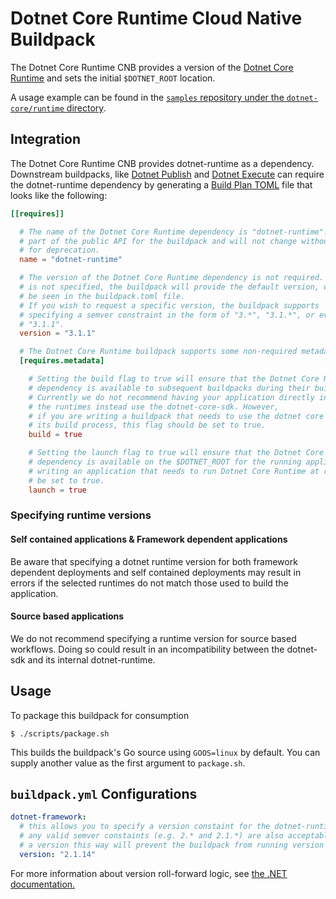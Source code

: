 # Dotnet Core Runtime Cloud Native Buildpack

The Dotnet Core Runtime CNB provides a version of the [Dotnet Core
Runtime](https://github.com/dotnet/runtime) and sets the initial `$DOTNET_ROOT`
location.

A usage example can be found in the
[`samples` repository under the `dotnet-core/runtime`
directory](https://github.com/paketo-buildpacks/samples/tree/main/dotnet-core/runtime).

## Integration

The Dotnet Core Runtime CNB provides dotnet-runtime as a dependency.
Downstream buildpacks, like [Dotnet
Publish](https://github.com/paketo-buildpacks/dotnet-publish) and [Dotnet
Execute](https://github.com/paketo-buildpacks/dotnet-execute) can require the
dotnet-runtime dependency by generating a [Build Plan
TOML](https://github.com/buildpacks/spec/blob/master/buildpack.md#build-plan-toml)
file that looks like the following:

```toml
[[requires]]

  # The name of the Dotnet Core Runtime dependency is "dotnet-runtime". This value is considered
  # part of the public API for the buildpack and will not change without a plan
  # for deprecation.
  name = "dotnet-runtime"

  # The version of the Dotnet Core Runtime dependency is not required. In the case it
  # is not specified, the buildpack will provide the default version, which can
  # be seen in the buildpack.toml file.
  # If you wish to request a specific version, the buildpack supports
  # specifying a semver constraint in the form of "3.*", "3.1.*", or even
  # "3.1.1".
  version = "3.1.1"

  # The Dotnet Core Runtime buildpack supports some non-required metadata options.
  [requires.metadata]

    # Setting the build flag to true will ensure that the Dotnet Core Runtime
    # dependency is available to subsequent buildpacks during their build phase.
    # Currently we do not recommend having your application directly interface with
    # the runtimes instead use the dotnet-core-sdk. However,
    # if you are writing a buildpack that needs to use the dotnet core runtime during
    # its build process, this flag should be set to true.
    build = true

    # Setting the launch flag to true will ensure that the Dotnet Core Runtime
    # dependency is available on the $DOTNET_ROOT for the running application. If you are
    # writing an application that needs to run Dotnet Core Runtime at runtime, this flag should
    # be set to true.
    launch = true
```

### Specifying runtime versions

#### Self contained applications & Framework dependent applications
Be aware that specifying a dotnet runtime version for both framework dependent
deployments and self contained deployments  may result in errors if the
selected runtimes do not match those used to build the application.

#### Source based applications
We do not recommend specifying a runtime version for source based workflows.
Doing so could result in an incompatibility between the dotnet-sdk and
its internal dotnet-runtime.

## Usage

To package this buildpack for consumption

```
$ ./scripts/package.sh
```

This builds the buildpack's Go source using `GOOS=linux` by default. You can
supply another value as the first argument to `package.sh`.

## `buildpack.yml` Configurations

```yaml
dotnet-framework:
  # this allows you to specify a version constaint for the dotnet-runtime dependency
  # any valid semver constaints (e.g. 2.* and 2.1.*) are also acceptable. Specifying
  # a version this way will prevent the buildpack from running version roll-forward logic
  version: "2.1.14"
```
For more information about version roll-forward logic, see [the .NET
documentation.](https://docs.microsoft.com/en-us/dotnet/core/versions/selection#framework-dependent-apps-roll-forward)
